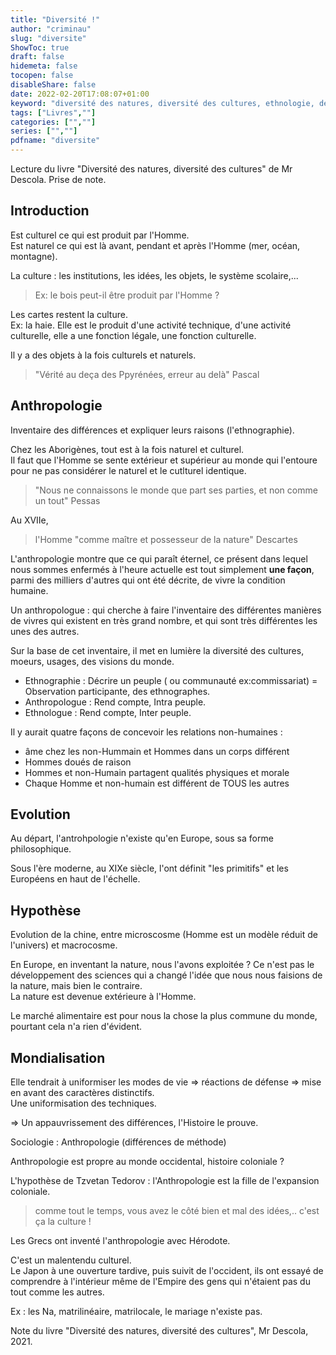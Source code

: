 ```yaml
---
title: "Diversité !"
author: "criminau"
slug: "diversite"
ShowToc: true
draft: false
hidemeta: false
tocopen: false
disableShare: false
date: 2022-02-20T17:08:07+01:00
keyword: "diversité des natures, diversité des cultures, ethnologie, descola, anthropologie, diversité, nature"
tags: ["Livres",""]
categories: ["",""]
series: ["",""]
pdfname: "diversite"
---
```


Lecture du livre "Diversité des natures, diversité des cultures" de Mr Descola.
Prise de note.
<!--more-->

## Introduction

Est culturel ce qui est produit par l'Homme.  
Est naturel ce qui est là avant, pendant et après l'Homme (mer, océan, montagne).

La culture : les institutions, les idées, les objets, le système scolaire,...

> Ex: le bois peut-il être produit par l'Homme ?

Les cartes restent la culture.  
Ex: la haie. Elle est le produit d'une activité technique, d'une activité culturelle, elle a une fonction légale, une fonction culturelle.

Il y a des objets à la fois culturels et naturels.

> "Vérité au deça des Ppyrénées, erreur au delà"
> Pascal

## Anthropologie

Inventaire des différences et expliquer leurs raisons (l'ethnographie).

Chez les Aborigènes, tout est à la fois naturel et culturel.  
Il faut que l'Homme se sente extérieur et supérieur au monde qui l'entoure pour ne pas considérer le naturel et le cutlturel identique.

> "Nous ne connaissons le monde que part ses parties, et non comme un tout"
> Pessas

Au XVIIe,
> l'Homme "comme maître et possesseur de la nature"
> Descartes

L'anthropologie montre que ce qui paraît éternel, ce présent dans lequel nous sommes enfermés à l'heure actuelle est tout simplement **une façon**, parmi des milliers d'autres qui ont été décrite, de vivre la condition humaine.

Un anthropologue :  qui cherche à faire l'inventaire des différentes manières de vivres qui existent en très grand nombre, et qui sont très différentes les unes des autres.

Sur la base de cet inventaire, il met en lumière la diversité des cultures, moeurs, usages, des visions du monde.

- Ethnographie : Décrire un peuple ( ou communauté ex:commissariat) = Observation participante, des ethnographes.
- Anthropologue : Rend compte, Intra peuple.
- Ethnologue : Rend compte, Inter peuple.

Il y aurait quatre façons de concevoir les relations non-humaines :

- âme chez les non-Hummain et Hommes dans un corps différent
- Hommes doués de raison
- Hommes et non-Humain partagent qualités physiques et morale
- Chaque Homme et non-humain est différent de TOUS les autres

## Evolution

Au départ, l'antrohpologie n'existe qu'en Europe, sous sa forme philosophique.

Sous l'ère moderne, au XIXe siècle, l'ont définit "les primitifs" et les Européens en haut de l'échelle.

## Hypothèse

Evolution de la chine, entre microscosme (Homme est un modèle réduit de l'univers) et macrocosme.

En Europe, en inventant la nature, nous l'avons exploitée ?
Ce n'est pas le développement des sciences qui a changé l'idée que nous nous faisions de la nature, mais bien le contraire.  
La nature est devenue extérieure à l'Homme.

Le marché alimentaire est pour nous la chose la plus commune du monde, pourtant cela n'a rien d'évident.

## Mondialisation

Elle tendrait à uniformiser les modes de vie => réactions de défense => mise en avant des caractères distinctifs.  
Une uniformisation des techniques.

=> Un appauvrissement des différences, l'Histoire le prouve.

Sociologie : Anthropologie (différences de méthode)

Anthropologie est propre au monde occidental, histoire coloniale ?

L'hypothèse de Tzvetan Tedorov : l'Anthropologie est la fille de l'expansion coloniale.

> comme tout le temps, vous avez le côté bien et mal des idées,.. c'est ça la culture !

Les Grecs ont inventé l'anthropologie avec Hérodote.

C'est un malentendu culturel.  
Le Japon à une ouverture tardive, puis suivit de l'occident, ils ont essayé de comprendre à l'intérieur même de l'Empire des gens qui n'étaient pas du tout comme les autres.  

Ex : les Na, matrilinéaire, matrilocale, le mariage n'existe pas.



Note du livre "Diversité des natures, diversité des cultures", Mr Descola, 2021.
